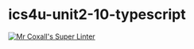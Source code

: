 # ics4u-unit2-10-typescript

[![Mr Coxall's Super Linter](https://github.com/Aidan-Lalonde-Novales/ics4u-unit2-10-typescript/workflows/Mr%20Coxall's%20Super%20Linter/badge.svg)](https://github.com/Aidan-Lalonde-Novales/ics4u-unit2-10-typescript/actions/)
